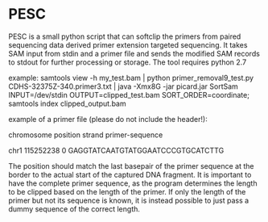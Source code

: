 # PESC
PESC is a small python script that can softclip the primers from paired sequencing data derived primer extension targeted sequencing.
It takes SAM input from stdin and a primer file and sends the modified SAM records to stdout for further processing or storage.
The tool requires python 2.7

example: samtools view -h my_test.bam | python primer_removal9_test.py CDHS-32375Z-340.primer3.txt | 
java -Xmx8G -jar picard.jar SortSam INPUT=/dev/stdin OUTPUT=clipped_test.bam SORT_ORDER=coordinate; samtools index clipped_output.bam

example of a primer file (please do not include the header!):


chromosome  position  strand  primer-sequence

chr1	115252238	0	GAGGTATCAATGTATGGAATCCCGTGCATCTTG

The position should match the last basepair of the primer sequence at the border to the actual start of the captured DNA fragment. It is important to have the complete primer sequence, as the program determines the length to be clipped based on the length of the primer. If only the length of the primer but not its sequence is known, it is instead possible to just pass a dummy sequence of the correct length.
